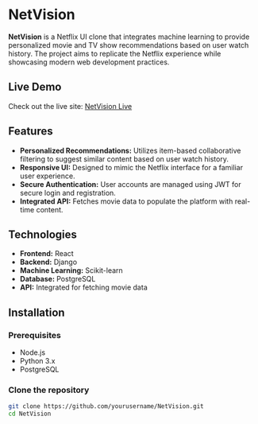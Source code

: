 # NetVision

**NetVision** is a Netflix UI clone that integrates machine learning to provide personalized movie and TV show recommendations based on user watch history. The project aims to replicate the Netflix experience while showcasing modern web development practices.

## Live Demo

Check out the live site: [NetVision Live](https://net-vision-da6i.vercel.app/login)

## Features

- **Personalized Recommendations:** Utilizes item-based collaborative filtering to suggest similar content based on user watch history.
- **Responsive UI:** Designed to mimic the Netflix interface for a familiar user experience.
- **Secure Authentication:** User accounts are managed using JWT for secure login and registration.
- **Integrated API:** Fetches movie data to populate the platform with real-time content.

## Technologies

- **Frontend:** React
- **Backend:** Django
- **Machine Learning:** Scikit-learn
- **Database:** PostgreSQL
- **API:** Integrated for fetching movie data

## Installation

### Prerequisites

- Node.js
- Python 3.x
- PostgreSQL

### Clone the repository

```bash
git clone https://github.com/yourusername/NetVision.git
cd NetVision
